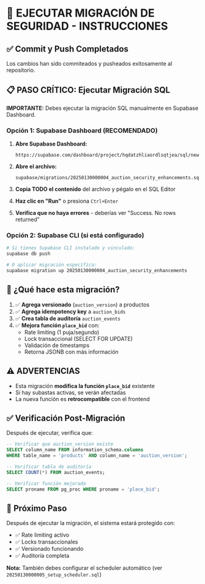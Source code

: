 # 🔐 EJECUTAR MIGRACIÓN DE SEGURIDAD - INSTRUCCIONES

## ✅ Commit y Push Completados

Los cambios han sido commiteados y pusheados exitosamente al repositorio.

## 📋 PASO CRÍTICO: Ejecutar Migración SQL

**IMPORTANTE:** Debes ejecutar la migración SQL manualmente en Supabase Dashboard.

### Opción 1: Supabase Dashboard (RECOMENDADO)

1. **Abre Supabase Dashboard:**
   ```
   https://supabase.com/dashboard/project/hqdatzhliaordlsqtjea/sql/new
   ```

2. **Abre el archivo:**
   ```
   supabase/migrations/20250130000004_auction_security_enhancements.sql
   ```

3. **Copia TODO el contenido** del archivo y pégalo en el SQL Editor

4. **Haz clic en "Run"** o presiona `Ctrl+Enter`

5. **Verifica que no haya errores** - deberías ver "Success. No rows returned"

### Opción 2: Supabase CLI (si está configurado)

```bash
# Si tienes Supabase CLI instalado y vinculado:
supabase db push

# O aplicar migración específica:
supabase migration up 20250130000004_auction_security_enhancements
```

## 🎯 ¿Qué hace esta migración?

1. ✅ **Agrega versionado** (`auction_version`) a productos
2. ✅ **Agrega idempotency key** a `auction_bids`
3. ✅ **Crea tabla de auditoría** `auction_events`
4. ✅ **Mejora función `place_bid`** con:
   - Rate limiting (1 puja/segundo)
   - Lock transaccional (SELECT FOR UPDATE)
   - Validación de timestamps
   - Retorna JSONB con más información

## ⚠️ ADVERTENCIAS

- Esta migración **modifica la función `place_bid`** existente
- Si hay subastas activas, se verán afectadas
- La nueva función es **retrocompatible** con el frontend

## ✅ Verificación Post-Migración

Después de ejecutar, verifica que:

```sql
-- Verificar que auction_version existe
SELECT column_name FROM information_schema.columns 
WHERE table_name = 'products' AND column_name = 'auction_version';

-- Verificar tabla de auditoría
SELECT COUNT(*) FROM auction_events;

-- Verificar función mejorada
SELECT proname FROM pg_proc WHERE proname = 'place_bid';
```

## 📝 Próximo Paso

Después de ejecutar la migración, el sistema estará protegido con:
- ✅ Rate limiting activo
- ✅ Locks transaccionales
- ✅ Versionado funcionando
- ✅ Auditoría completa

**Nota:** También debes configurar el scheduler automático (ver `20250130000005_setup_scheduler.sql`)

